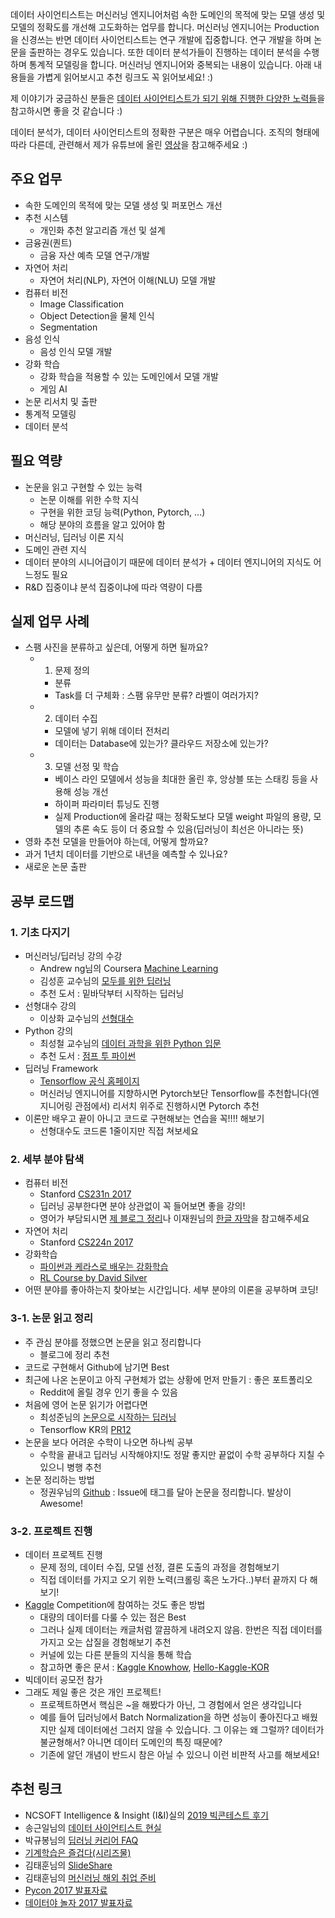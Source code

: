 데이터 사이언티스트는 머신러닝 엔지니어처럼 속한 도메인의 목적에 맞는 모델 생성 및 모델의 정확도를 개선해 고도화하는 업무를 합니다.  머신러닝 엔지니어는 Production을 신경쓰는 반면 데이터 사이언티스트는 연구 개발에 집중합니다. 연구 개발을 하며 논문을 출판하는 경우도 있습니다. 또한 데이터 분석가들이 진행하는 데이터 분석을 수행하며 통계적 모델링을 합니다. 머신러닝 엔지니어와 중복되는 내용이 있습니다. 아래 내용들을 가볍게 읽어보시고 추천 링크도 꼭 읽어보세요! :) 

제 이야기가 궁금하신 분들은 [데이터 사이언티스트가 되기 위해 진행한 다양한 노력들](https://zzsza.github.io/diary/2019/04/05/how-to-study-datascience/)을 참고하시면 좋을 것 같습니다 :)

데이터 분석가, 데이터 사이언티스트의 정확한 구분은 매우 어렵습니다. 조직의 형태에 따라 다른데, 관련해서 제가 유튜브에 올린 [영상](https://www.youtube.com/watch?v=10pYbvkY0Uc)을 참고해주세요 :)

## 주요 업무
- 속한 도메인의 목적에 맞는 모델 생성 및 퍼포먼스 개선
- 추천 시스템
	- 개인화 추천 알고리즘 개선 및 설계
- 금융권(퀀트)
	- 금융 자산 예측 모델 연구/개발
- 자연어 처리
	- 자연어 처리(NLP), 자연어 이해(NLU) 모델 개발
- 컴퓨터 비전
	- Image Classification
	- Object Detection을 물체 인식
	- Segmentation
- 음성 인식
	- 음성 인식 모델 개발
- 강화 학습
	- 강화 학습을 적용할 수 있는 도메인에서 모델 개발
	- 게임 AI  
- 논문 리서치 및 출판
- 통계적 모델링
- 데이터 분석

## 필요 역량
- 논문을 읽고 구현할 수 있는 능력
	- 논문 이해를 위한 수학 지식
	- 구현을 위한 코딩 능력(Python, Pytorch, ...)
	- 해당 분야의 흐름을 알고 있어야 함
- 머신러닝, 딥러닝 이론 지식 
- 도메인 관련 지식  
- 데이터 분야의 시니어급이기 때문에 데이터 분석가 + 데이터 엔지니어의 지식도 어느정도 필요
- R&D 집중이냐 분석 집중이냐에 따라 역량이 다름

## 실제 업무 사례
- 스팸 사진을 분류하고 싶은데, 어떻게 하면 될까요?
	- 1) 문제 정의 
		- 분류
		- Task를 더 구체화 : 스팸 유무만 분류? 라벨이 여러가지? 
	- 2) 데이터 수집
		- 모델에 넣기 위해 데이터 전처리
		- 데이터는 Database에 있는가? 클라우드 저장소에 있는가? 
	- 3) 모델 선정 및 학습
		- 베이스 라인 모델에서 성능을 최대한 올린 후, 앙상블 또는 스태킹 등을 사용해 성능 개선
		- 하이퍼 파라미터 튜닝도 진행
		- 실제 Production에 올라갈 때는 정확도보다 모델 weight 파일의 용량, 모델의 추론 속도 등이 더 중요할 수 있음(딥러닝이 최선은 아니라는 뜻)   
- 영화 추천 모델을 만들어야 하는데, 어떻게 할까요?
- 과거 1년치 데이터를 기반으로 내년을 예측할 수 있나요?
- 새로운 논문 출판
 

## 공부 로드맵
### 1. 기초 다지기
- 머신러닝/딥러닝 강의 수강
	- Andrew ng님의 Coursera [Machine Learning](https://www.coursera.org/learn/machine-learning) 
	- 김성훈 교수님의 [모두를 위한 딥러닝](https://www.youtube.com/playlist?list=PLlMkM4tgfjnLSOjrEJN31gZATbcj_MpUm)
	- 추천 도서 : 밑바닥부터 시작하는 딥러닝
- 선형대수 강의
	- 이상화 교수님의 [선형대수](https://www.youtube.com/playlist?list=PLSN_PltQeOyjDGSghAf92VhdMBeaLZWR3)
- Python 강의
	- 최성철 교수님의 [데이터 과학을 위한 Python 입문](https://www.inflearn.com/course/python-%ED%8C%8C%EC%9D%B4%EC%8D%AC-%EC%9E%85%EB%AC%B8-%EA%B0%95%EC%A2%8C/)
	- 추천 도서 : [점프 투 파이썬](https://wikidocs.net/book/1)
- 딥러닝 Framework
	- [Tensorflow 공식 홈페이지](https://www.tensorflow.org/)
	- 머신러닝 엔지니어를 지향하시면 Pytorch보단 Tensorflow를 추천합니다(엔지니어링 관점에서) 리서치 위주로 진행하시면 Pytorch 추천
- 이론만 배우고 끝이 아니고 코드로 구현해보는 연습을 꼭!!!! 해보기
	- 선형대수도 코드론 1줄이지만 직접 쳐보세요

### 2. 세부 분야 탐색
- 컴퓨터 비전
	- Stanford [CS231n 2017](https://www.youtube.com/playlist?list=PLzUTmXVwsnXod6WNdg57Yc3zFx_f-RYsq)
	- 딥러닝 공부한다면 분야 상관없이 꼭 들어보면 좋을 강의!
	- 영어가 부담되시면 [제 블로그 정리](https://zzsza.github.io/tag/data-cs231/)나 이재원님의 [한글 자막](https://github.com/insurgent92/CS231N_17_KOR_SUB)을 참고해주세요
- 자연어 처리
	- Stanford [CS224n 2017](https://www.youtube.com/playlist?list=PLqdrfNEc5QnuV9RwUAhoJcoQvu4Q46Lja)
- 강화학습
	- [파이썬과 케라스로 배우는 강화학습](http://www.yes24.com/24/Goods/44136413?Acode=101)
	- [RL Course by David Silver](https://www.youtube.com/watch?v=2pWv7GOvuf0)
- 어떤 분야를 좋아하는지 찾아보는 시간입니다. 세부 분야의 이론을 공부하며 코딩!

### 3-1. 논문 읽고 정리
- 주 관심 분야를 정했으면 논문을 읽고 정리합니다
	- 블로그에 정리 추천
- 코드로 구현해서 Github에 남기면 Best
- 최근에 나온 논문이고 아직 구현체가 없는 상황에 먼저 만들기 : 좋은 포트폴리오
	- Reddit에 올릴 경우 인기 좋을 수 있음
- 처음에 영어 논문 읽기가 어렵다면
	- 최성준님의 [논문으로 시작하는 딥러닝](https://www.edwith.org/deeplearningchoi)
	- Tensorflow KR의 [PR12](https://www.youtube.com/playlist?list=PLlMkM4tgfjnJhhd4wn5aj8fVTYJwIpWkS) 
- 논문을 보다 어려운 수학이 나오면 하나씩 공부
	- 수학을 끝내고 딥러닝 시작해야지!도 정말 좋지만 끝없이 수학 공부하다 지칠 수 있으니 병행 추천
- 논문 정리하는 방법
	- 정권우님의 [Github](https://github.com/kweonwooj/papers/issues) : Issue에 태그를 달아 논문을 정리합니다. 발상이 Awesome!

### 3-2. 프로젝트 진행  
- 데이터 프로젝트 진행
	- 문제 정의, 데이터 수집, 모델 선정, 결론 도출의 과정을 경험해보기
	- 직접 데이터를 가지고 오기 위한 노력(크롤링 혹은 노가다..)부터 끝까지 다 해보기!
- [Kaggle](https://www.kaggle.com/) Competition에 참여하는 것도 좋은 방법
	- 대량의 데이터를 다룰 수 있는 점은 Best
	- 그러나 실제 데이터는 캐글처럼 깔끔하게 내려오지 않음. 한번은 직접 데이터를 가지고 오는 삽질을 경험해보기 추천
	- 커널에 있는 다른 분들의 지식을 통해 학습
	- 참고하면 좋은 문서 : [Kaggle Knowhow](https://github.com/zzsza/Kaggle-knowhow), [Hello-Kaggle-KOR](https://github.com/stevekwon211/Hello-Kaggle-KOR)
- 빅데이터 공모전 참가
- 그래도 제일 좋은 것은 개인 프로젝트!
	- 프로젝트하면서 핵심은 ~을 해봤다가 아닌, 그 경험에서 얻은 생각입니다
	- 예를 들어 딥러닝에서 Batch Normalization을 하면 성능이 좋아진다고 배웠지만 실제 데이터에선 그러지 않을 수 있습니다. 그 이유는 왜 그럴까? 데이터가 불균형해서? 아니면 데이터 도메인의 특징 때문에? 
	- 기존에 알던 개념이 반드시 참은 아닐 수 있으니 이런 비판적 사고를 해보세요!   
	

## 추천 링크
- NCSOFT Intelligence & Insight (I&I)실의 [2019 빅콘테스트 후기](https://danbi-ncsoft.github.io/competition/2020/02/24/big-contest-2019-retrospect.html)
- 송근일님의 [데이터 사이언티스트 현실](https://business-datascience-develop.tistory.com/2)
- 박규봉님의 [딥러닝 커리어 FAQ](https://github.com/Kyubyong/dl_career_faq)
- [기계학습은 즐겁다(시리즈물)](https://medium.com/@jongdae.lim/기계-학습-machine-learning-은-즐겁다-part-1-9a0297198ad8)
- 김태훈님의 [SlideShare](https://www.slideshare.net/carpedm20)
- 김태훈님의 [머신러닝 해외 취업 준비](https://www.slideshare.net/carpedm20/snu-2018-106452738)
- [Pycon 2017 발표자료](https://www.pycon.kr/2017/program/list/)
- [데이터야 놀자 2017 발표자료](https://datayanolja.github.io/2017-datayanolja/program-2017.html)
